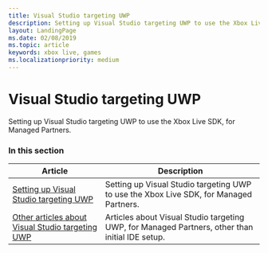 ```yaml
---
title: Visual Studio targeting UWP
description: Setting up Visual Studio targeting UWP to use the Xbox Live SDK, for Managed Partners.
layout: LandingPage
ms.date: 02/08/2019
ms.topic: article
keywords: xbox live, games
ms.localizationpriority: medium
---
```


# Visual Studio targeting UWP

Setting up Visual Studio targeting UWP to use the Xbox Live SDK, for Managed Partners.


### In this section

| Article | Description |
|---------|-------------|
| [Setting up Visual Studio targeting UWP](vs-uwp-mp.md) | Setting up Visual Studio targeting UWP to use the Xbox Live SDK, for Managed Partners. |
| [Other articles about Visual Studio targeting UWP](other/other.md) | Articles about Visual Studio targeting UWP, for Managed Partners, other than initial IDE setup. |
